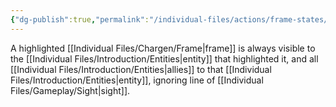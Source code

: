```yaml
---
{"dg-publish":true,"permalink":"/individual-files/actions/frame-states/highlighted/"}
---
```


A highlighted [[Individual Files/Chargen/Frame\|frame]] is always visible to the [[Individual Files/Introduction/Entities\|entity]] that highlighted it, and all [[Individual Files/Introduction/Entities\|allies]] to that [[Individual Files/Introduction/Entities\|entity]], ignoring line of [[Individual Files/Gameplay/Sight\|sight]].